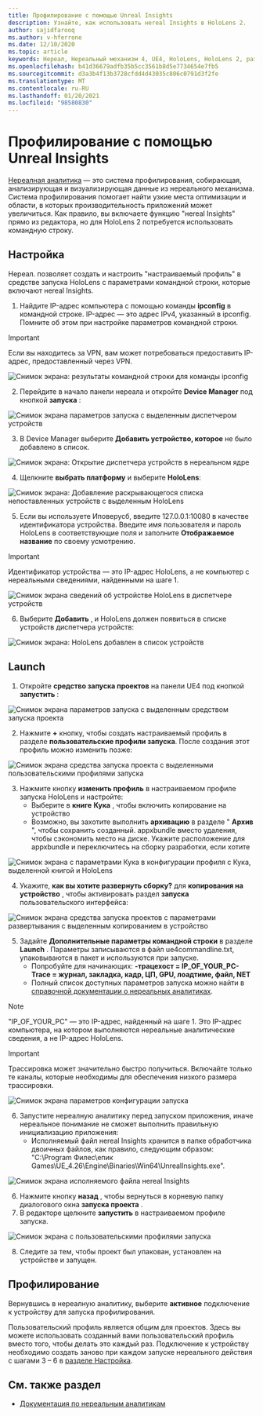 ```yaml
---
title: Профилирование с помощью Unreal Insights
description: Узнайте, как использовать неreal Insights в HoloLens 2.
author: sajidfarooq
ms.author: v-hferrone
ms.date: 12/10/2020
ms.topic: article
keywords: Нереал, Нереальный механизм 4, UE4, HoloLens, HoloLens 2, разработка, профилирования, нереалная информация, документация, руководства, функции, голограммы, Разработка игр, гарнитура смешанной реальности, гарнитура Windows Mixed Reality, гарнитура виртуальной реальности
ms.openlocfilehash: b41d36679adfb35b5cc3561b8d5e7734654e7fb5
ms.sourcegitcommit: d3a3b4f13b3728cfdd4d43035c806c0791d3f2fe
ms.translationtype: MT
ms.contentlocale: ru-RU
ms.lasthandoff: 01/20/2021
ms.locfileid: "98580830"
---
```

# <a name="profiling-with-unreal-insights"></a>Профилирование с помощью Unreal Insights 

[Нереалная аналитика](https://docs.unrealengine.com/TestingAndOptimization/PerformanceAndProfiling/UnrealInsights/Overview/index.html) — это система профилирования, собирающая, анализирующая и визуализирующая данные из нереального механизма. Система профилирования помогает найти узкие места оптимизации и области, в которых производительность приложений может увеличиться. Как правило, вы включаете функцию "неreal Insights" прямо из редактора, но для HoloLens 2 потребуется использовать командную строку.  

## <a name="setup"></a>Настройка

Нереал. позволяет создать и настроить "настраиваемый профиль" в средстве запуска HoloLens с параметрами командной строки, которые включают неreal Insights.

1.  Найдите IP-адрес компьютера с помощью команды **ipconfig** в командной строке. IP-адрес — это адрес IPv4, указанный в ipconfig. Помните об этом при настройке параметров командной строки.

> [!IMPORTANT]
> Если вы находитесь за VPN, вам может потребоваться предоставить IP-адрес, предоставленный через VPN.

![Снимок экрана: результаты командной строки для команды ipconfig](images/unreal-insights-img-01.png)

2.  Перейдите в начало панели нереала и откройте **Device Manager** под кнопкой **запуска** :

![Снимок экрана параметров запуска с выделенным диспетчером устройств](images/unreal-insights-img-02.png)

3.  В Device Manager выберите **Добавить устройство, которое** не было добавлено в список.

![Снимок экрана: Открытие диспетчера устройств в нереальном ядре](images/unreal-insights-img-03.png)

4. Щелкните **выбрать платформу** и выберите **HoloLens**:

![Снимок экрана: Добавление раскрывающегося списка непоставленных устройств с выделенным HoloLens](images/unreal-insights-img-04.png)

5.  Если вы используете Иповерусб, введите 127.0.0.1:10080 в качестве идентификатора устройства. Введите имя пользователя и пароль HoloLens в соответствующие поля и заполните **Отображаемое название** по своему усмотрению.

> [!IMPORTANT]
> Идентификатор устройства — это IP-адрес HoloLens, а не компьютер с нереальными сведениями, найденными на шаге 1.

![Снимок экрана сведений об устройстве HoloLens в диспетчере устройств](images/unreal-insights-img-05.png)

6.  Выберите **Добавить** , и HoloLens должен появиться в списке устройств диспетчера устройств:

![Снимок экрана: HoloLens добавлен в список устройств](images/unreal-insights-img-06.png)

## <a name="launch"></a>Launch

1. Откройте **средство запуска проектов** на панели UE4 под кнопкой **запустить** :

![Снимок экрана параметров запуска с выделенным средством запуска проекта](images/unreal-insights-img-07.png)

2. Нажмите **+** кнопку, чтобы создать настраиваемый профиль в разделе **пользовательские профили запуска**. После создания этот профиль можно изменить позже:

![Снимок экрана средства запуска проекта с выделенными пользовательскими профилями запуска](images/unreal-insights-img-08.png)

3. Нажмите кнопку **изменить профиль** в настраиваемом профиле запуска HoloLens и настройте:
    * Выберите в **книге** **Кука** , чтобы включить копирование на устройство
    * Возможно, вы захотите выполнить **архивацию** в разделе " **Архив** ", чтобы сохранить созданный. appxbundle вместо удаления, чтобы сэкономить место на диске. Укажите расположение для appxbundle и переключитесь на сборку разработки, если хотите

![Снимок экрана с параметрами Кука в конфигурации профиля с Кука, выделенной книгой и HoloLens](images/unreal-insights-img-09.png)

4. Укажите, **как вы хотите развернуть сборку?** для **копирования на устройство** , чтобы активировать раздел **запуска** пользовательского интерфейса:

![Снимок экрана средства запуска проектов с параметрами развертывания с выделенным копированием в устройство](images/unreal-insights-img-10.png)

5. Задайте **Дополнительные параметры командной строки** в разделе **Launch** . Параметры записываются в файл ue4commandline.txt, упаковываются в пакет и используются при запуске. 
    <!-- TODO: Need more detail on what this parameter does and where to find others. -->
    * Попробуйте для начинающих: **-трацехост = IP_OF_YOUR_PC-Trace = журнал, закладка, кадр, ЦП, GPU, лоадтиме, файл, NET**
    * Полный список доступных параметров запуска можно найти в [справочной документации о нереальных аналитиках](https://docs.unrealengine.com/TestingAndOptimization/PerformanceAndProfiling/UnrealInsights/Reference/index.html).

> [!NOTE]
> "IP_OF_YOUR_PC" — это IP-адрес, найденный на шаге 1. Это IP-адрес компьютера, на котором выполняются нереальные аналитические сведения, а не IP-адрес HoloLens.

> [!IMPORTANT]
> Трассировка может значительно быстро получиться. Включайте только те каналы, которые необходимы для обеспечения низкого размера трассировки.

![Снимок экрана параметров конфигурации запуска](images/unreal-insights-img-11.png)

6. Запустите нереалную аналитику перед запуском приложения, иначе нереальное понимание не сможет выполнить правильную инициализацию приложения:
    * Исполняемый файл неreal Insights хранится в папке обработчика двоичных файлов, как правило, следующим образом: "C:\Program Филес\епик Games\UE_4.26\Engine\Binaries\Win64\UnrealInsights.exe".

![Снимок экрана исполняемого файла неreal Insights](images/unreal-insights-img-12.png)

6.  Нажмите кнопку **назад** , чтобы вернуться в корневую папку диалогового окна **запуска проекта** .
7.  В редакторе щелкните **запустить** в настраиваемом профиле запуска.

![Снимок экрана с пользовательскими профилями запуска](images/unreal-insights-img-13.png)

8.  Следите за тем, чтобы проект был упакован, установлен на устройстве и запущен.

## <a name="profiling"></a>Профилирование

Вернувшись в нереалную аналитику, выберите **активное** подключение к устройству для запуска профилирования.

Пользовательский профиль является общим для проектов. Здесь вы можете использовать созданный вами пользовательский профиль вместо того, чтобы делать это каждый раз. Подключение к устройству необходимо создать заново при каждом запуске нереального действия с шагами 3 – 6 в [разделе Настройка](#setup).

## <a name="see-also"></a>См. также раздел
* [Документация по нереальным аналитикам](https://docs.unrealengine.com/TestingAndOptimization/PerformanceAndProfiling/UnrealInsights/index.html)

